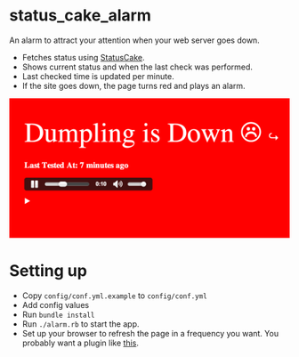 status_cake_alarm
=================

An alarm to attract your attention when your web server goes down.
* Fetches status using [StatusCake](https://www.statuscake.com/).
* Shows current status and when the last check was performed.
* Last checked time is updated per minute.
* If the site goes down, the page turns red and plays an alarm.

![Screen Shot](screen_shot.png)

# Setting up

* Copy `config/conf.yml.example` to `config/conf.yml`
* Add config values
* Run `bundle install`
* Run `./alarm.rb` to start the app.
* Set up your browser to refresh the page in a frequency you want. You probably want a plugin like [this](https://chrome.google.com/webstore/detail/auto-refresh-plus/oilipfekkmncanaajkapbpancpelijih?hl=en).
